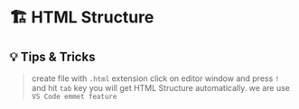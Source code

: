 # 🏗️ HTML Structure

## 💡 Tips & Tricks

> create file with `.html` extension click on editor window and press `!` and hit `tab` key you will get HTML Structure automatically. we are use `VS Code emmet feature` 
